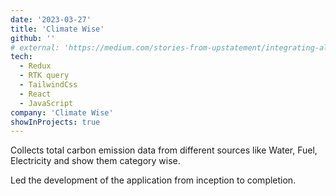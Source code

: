```yaml
---
date: '2023-03-27'
title: 'Climate Wise'
github: ''
# external: 'https://medium.com/stories-from-upstatement/integrating-algolia-search-with-wordpress-multisite-e2dea3ed449c'
tech:
  - Redux
  - RTK query
  - TailwindCss
  - React
  - JavaScript
company: 'Climate Wise'
showInProjects: true
---
```


Collects total carbon emission data from different sources like Water, Fuel, Electricity and show them category wise.

Led the development of the application from inception to completion.

<!-- dynamically generates a cURL command with JSON data based on user-provided inputs. This allows users to effortlessly complete the required fields and re-upload the data for further processing. -->
